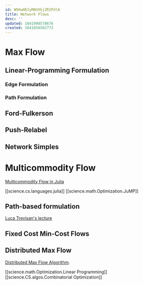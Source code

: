 ```yaml
---
id: W5KwHEIyMAUXkjZR2PdlA
title: Network Flows
desc: ''
updated: 1641998578676
created: 1641856582772
---
```


# Max Flow
## Linear-Programming Formulation
### Edge Formulation
### Path Formulation
## Ford-Fulkerson 
## Push-Relabel

## Network Simples

# Multicommodity Flow
[Multicommodity Flow in Julia](https://drive.google.com/open?id=12OlkSvm7qVNrrdlbXIJhps2gR4j7b0lk&authuser=stefanvpetrov%40gmail.com&usp=drive_fs)

[[science.cs.languages.julia]]
[[science.math.Optimization.JuMP]]

## Path-based formulation 
[Luca Trevisan's lecture](https://www.cs.stanford.edu/~trevisan/cs261/lecture16.pdf)


## Fixed Cost Min-Cost Flows



## Distributed Max Flow
[Distributed Max Flow Algorithm](http://www.lifl.fr/ispdc2005/presentations/ispdc-maxflow-PHAM.pdf).


[[science.math.Optimization.Linear Programming]]
[[science.CS.algos.Combinatorial Optimization]]

